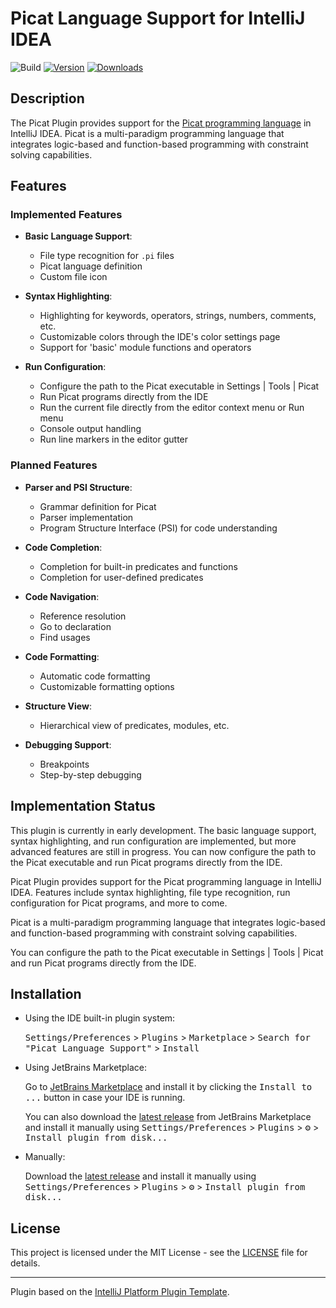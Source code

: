 # Picat Language Support for IntelliJ IDEA

![Build](https://github.com/avrilfanomar/picat-plugin/workflows/Build/badge.svg)
[![Version](https://img.shields.io/jetbrains/plugin/v/com.github.avrilfanomar.picatplugin.svg)](https://plugins.jetbrains.com/plugin/com.github.avrilfanomar.picatplugin)
[![Downloads](https://img.shields.io/jetbrains/plugin/d/com.github.avrilfanomar.picatplugin.svg)](https://plugins.jetbrains.com/plugin/com.github.avrilfanomar.picatplugin)

## Description

The Picat Plugin provides support for the [Picat programming language](http://picat-lang.org/) in IntelliJ IDEA. Picat is a multi-paradigm programming language that integrates logic-based and function-based programming with constraint solving capabilities.

## Features

### Implemented Features

- **Basic Language Support**:
  - File type recognition for `.pi` files
  - Picat language definition
  - Custom file icon

- **Syntax Highlighting**:
  - Highlighting for keywords, operators, strings, numbers, comments, etc.
  - Customizable colors through the IDE's color settings page
  - Support for 'basic' module functions and operators

- **Run Configuration**:
  - Configure the path to the Picat executable in Settings | Tools | Picat
  - Run Picat programs directly from the IDE
  - Run the current file directly from the editor context menu or Run menu
  - Console output handling
  - Run line markers in the editor gutter

### Planned Features

- **Parser and PSI Structure**:
  - Grammar definition for Picat
  - Parser implementation
  - Program Structure Interface (PSI) for code understanding

- **Code Completion**:
  - Completion for built-in predicates and functions
  - Completion for user-defined predicates

- **Code Navigation**:
  - Reference resolution
  - Go to declaration
  - Find usages

- **Code Formatting**:
  - Automatic code formatting
  - Customizable formatting options

- **Structure View**:
  - Hierarchical view of predicates, modules, etc.

- **Debugging Support**:
  - Breakpoints
  - Step-by-step debugging

## Implementation Status

This plugin is currently in early development. The basic language support, syntax highlighting, and run configuration are implemented, but more advanced features are still in progress. You can now configure the path to the Picat executable and run Picat programs directly from the IDE.

<!-- Plugin description -->
Picat Plugin provides support for the Picat programming language in IntelliJ IDEA. Features include syntax highlighting, file type recognition, run configuration for Picat programs, and more to come.

Picat is a multi-paradigm programming language that integrates logic-based and function-based programming with constraint solving capabilities.

You can configure the path to the Picat executable in Settings | Tools | Picat and run Picat programs directly from the IDE.
<!-- Plugin description end -->

## Installation

- Using the IDE built-in plugin system:

  <kbd>Settings/Preferences</kbd> > <kbd>Plugins</kbd> > <kbd>Marketplace</kbd> > <kbd>Search for "Picat Language Support"</kbd> >
  <kbd>Install</kbd>

- Using JetBrains Marketplace:

  Go to [JetBrains Marketplace](https://plugins.jetbrains.com/plugin/com.github.avrilfanomar.picatplugin) and install it by clicking the <kbd>Install to ...</kbd> button in case your IDE is running.

  You can also download the [latest release](https://plugins.jetbrains.com/plugin/com.github.avrilfanomar.picatplugin/versions) from JetBrains Marketplace and install it manually using
  <kbd>Settings/Preferences</kbd> > <kbd>Plugins</kbd> > <kbd>⚙️</kbd> > <kbd>Install plugin from disk...</kbd>

- Manually:

  Download the [latest release](https://github.com/avrilfanomar/picat-plugin/releases/latest) and install it manually using
  <kbd>Settings/Preferences</kbd> > <kbd>Plugins</kbd> > <kbd>⚙️</kbd> > <kbd>Install plugin from disk...</kbd>


## License

This project is licensed under the MIT License - see the [LICENSE](LICENSE) file for details.

---
Plugin based on the [IntelliJ Platform Plugin Template][template].

[template]: https://github.com/JetBrains/intellij-platform-plugin-template
[docs:plugin-description]: https://plugins.jetbrains.com/docs/intellij/plugin-user-experience.html#plugin-description-and-presentation
